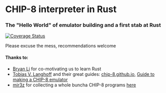 # CHIP-8 interpreter in Rust

### The "Hello World" of emulator building and a first stab at Rust

[![Coverage Status](https://coveralls.io/repos/github/yoiang/chip-8_rust/badge.svg?branch=main)](https://coveralls.io/github/yoiang/chip-8_rust?branch=main)

Please excuse the mess, recommendations welcome

#### Thanks to:
* [Bryan Li](https://github.com/bbbryan14) for co-motivating us to learn Rust
* [Tobias V. Langhoff](https://github.com/tobiasvl) and their great guides: [chip-8.github.io](https://chip-8.github.io/), [Guide to making a CHIP-8 emulator](https://tobiasvl.github.io/blog/write-a-chip-8-emulator/)
* [mir3z](https://github.com/mir3z) for collecting a whole buncha CHIP-8 programs [here](https://github.com/mir3z/chip8-emu/tree/master/roms)
